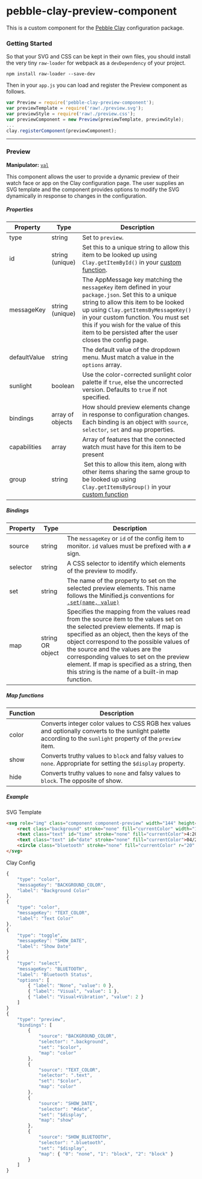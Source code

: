 # pebble-clay-preview-component

This is a custom component for the [Pebble Clay](https://github.com/pebble/clay) configuration package.

### Getting Started

So that your SVG and CSS can be kept in their own files, you should install the very tiny `raw-loader` for webpack as a `devDependency` of your project.

```
npm install raw-loader --save-dev
```

Then in your `app.js` you can load and register the Preview component as follows.

```javascript
var Preview = require('pebble-clay-preview-component');
var previewTemplate = require('raw!./preview.svg');
var previewStyle = require('raw!./preview.css');
var previewComponent = new Preview(previewTemplate, previewStyle);
...
clay.registerComponent(previewComponent); 
```

---

### Preview

**Manipulator:** [`val`](https://www.github.com/pebble/clay#val)

This component allows the user to provide a dynamic preview of their watch face or app on the Clay configuration page.
The user supplies an SVG template and the component provides options to modify the SVG dynamically in response to changes in the configuration.

##### Properties

| Property | Type | Description |
|----------|------|-------------|
| type | string | Set to `preview`. |
| id | string (unique) | Set this to a unique string to allow this item to be looked up using `Clay.getItemById()` in your [custom function](#custom-function). |
| messageKey | string (unique) | The AppMessage key matching the `messageKey` item defined in your `package.json`.  Set this to a unique string to allow this item to be looked up using `Clay.getItemsByMessageKey()` in your custom function. You must set this if you wish for the value of this item to be persisted after the user closes the config page. |
| defaultValue | string | The default value of the dropdown menu. Must match a value in the `options` array. |
| sunlight | boolean | Use the color-corrected sunlight color palette if `true`, else the uncorrected version. Defaults to `true` if not specified. |
| bindings | array of objects | How should preview elements change in response to configuration changes. Each binding is an object with `source`, `selector`, `set` and `map` properties. |
| capabilities | array | Array of features that the connected watch must have for this item to be present |
| group | string | Set this to allow this item, along with other items sharing the same group to be looked up using `Clay.getItemsByGroup()` in your [custom function](#custom-function) |

##### Bindings

| Property | Type | Description |
|----------|------|-------------|
| source   | string | The `messageKey` or `id` of the config item to monitor.  `id` values must be prefixed with a `#` sign. |
| selector | string | A CSS selector to identify which elements of the preview to modify. |
| set      | string | The name of the property to set on the selected preview elements.  This name follows the Minified.js conventions for [`.set(name, value)`](http://minifiedjs.com/api/set.html) |
| map      | string OR object | Specifies the mapping from the values read from the source item to the values set on the selected preview elements.  If map is specified as an object, then the keys of the object correspond to the possible values of the source and the values are the corresponding values to set on the preview element.  If map is specified as a string, then this string is the name of a built-in map function. |

##### Map functions

| Function | Description |
|----------|-------------|
| color    | Converts integer color values to CSS RGB hex values and optionally converts to the sunlight palette according to the  `sunlight` property of the `preview` item. |
| show     | Converts truthy values to `block` and falsy values to `none`.  Appropriate for setting the `$display` property. |
| hide     | Converts truthy values to `none` and falsy values to `block`.  The opposite of show. | 

##### Example

SVG Template
```html
<svg role="img" class="component component-preview" width="144" height="168" viewBox="0 0 144 168">
    <rect class="background" stroke="none" fill="currentColor" width="100%" height="100%" />
    <text class="text" id="time" stroke="none" fill="currentColor">4:20</text>
    <text class="text" id="date" stroke="none" fill="currentColor">04/20</text>
    <circle class="bluetooth" stroke="none" fill="currentColor" r="20" />
</svg>
```

Clay Config
```javascript
{
    "type": "color",
    "messageKey": "BACKGROUND_COLOR",
    "label": "Background Color"
},
{
    "type": "color",
    "messageKey": "TEXT_COLOR",
    "label": "Text Color"
},
{
    "type": "toggle",
    "messageKey": "SHOW_DATE",
    "label": "Show Date"
}
{
    "type": "select",
    "messageKey": "BLUETOOTH",
    "label": "Bluetooth Status",
    "options": [
        { "label": "None", "value": 0 },
        { "label": "Visual", "value": 1 },
        { "label": "Visual+Vibration", "value": 2 }
    ]
}
{
    "type": "preview",
    "bindings": [
        {
            "source": "BACKGROUND_COLOR",
            "selector": ".background",
            "set": "$color",
            "map": "color"
        },
        {
            "source": "TEXT_COLOR",
            "selector": ".text",
            "set": "$color",
            "map": "color"
        },
        {
            "source": "SHOW_DATE",
            "selector": "#date",
            "set": "$display",
            "map": "show"
        },
        {
            "source": "SHOW_BLUETOOTH",
            "selector": ".bluetooth",
            "set": "$display",
            "map": { "0": "none", "1": "block", "2": "block" }
        }
    ]
}
```
